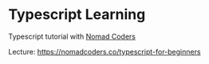 # Typescript Learning

Typescript tutorial with [Nomad Coders](https://nomadcoders.co)

Lecture: <https://nomadcoders.co/typescript-for-beginners>
